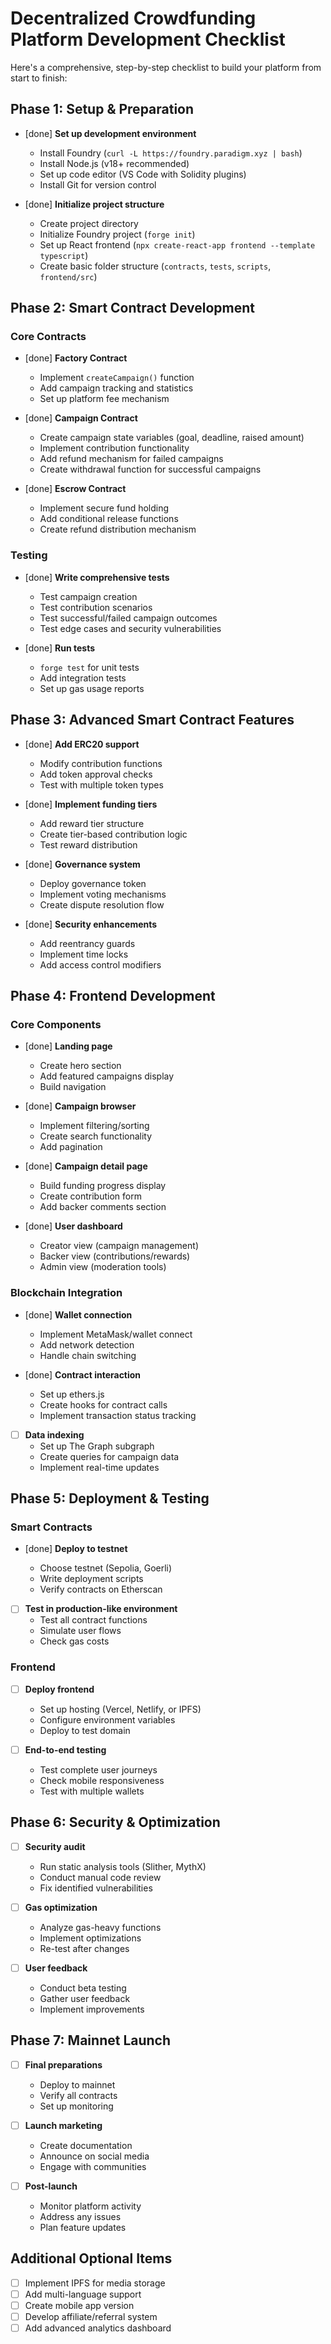 # Decentralized Crowdfunding Platform Development Checklist

Here's a comprehensive, step-by-step checklist to build your platform from start to finish:

## Phase 1: Setup & Preparation

- [done] **Set up development environment**

  - Install Foundry (`curl -L https://foundry.paradigm.xyz | bash`)
  - Install Node.js (v18+ recommended)
  - Set up code editor (VS Code with Solidity plugins)
  - Install Git for version control

- [done] **Initialize project structure**
  - Create project directory
  - Initialize Foundry project (`forge init`)
  - Set up React frontend (`npx create-react-app frontend --template typescript`)
  - Create basic folder structure (`contracts`, `tests`, `scripts`, `frontend/src`)

## Phase 2: Smart Contract Development

### Core Contracts

- [done] **Factory Contract**

  - Implement `createCampaign()` function
  - Add campaign tracking and statistics
  - Set up platform fee mechanism

- [done] **Campaign Contract**

  - Create campaign state variables (goal, deadline, raised amount)
  - Implement contribution functionality
  - Add refund mechanism for failed campaigns
  - Create withdrawal function for successful campaigns

- [done] **Escrow Contract**
  - Implement secure fund holding
  - Add conditional release functions
  - Create refund distribution mechanism

### Testing

- [done] **Write comprehensive tests**

  - Test campaign creation
  - Test contribution scenarios
  - Test successful/failed campaign outcomes
  - Test edge cases and security vulnerabilities

- [done] **Run tests**
  - `forge test` for unit tests
  - Add integration tests
  - Set up gas usage reports

## Phase 3: Advanced Smart Contract Features

- [done] **Add ERC20 support**

  - Modify contribution functions
  - Add token approval checks
  - Test with multiple token types

- [done] **Implement funding tiers**

  - Add reward tier structure
  - Create tier-based contribution logic
  - Test reward distribution

- [done] **Governance system**

  - Deploy governance token
  - Implement voting mechanisms
  - Create dispute resolution flow

- [done] **Security enhancements**
  - Add reentrancy guards
  - Implement time locks
  - Add access control modifiers

## Phase 4: Frontend Development

### Core Components

- [done] **Landing page**

  - Create hero section
  - Add featured campaigns display
  - Build navigation

- [done] **Campaign browser**

  - Implement filtering/sorting
  - Create search functionality
  - Add pagination

- [done] **Campaign detail page**

  - Build funding progress display
  - Create contribution form
  - Add backer comments section

- [done] **User dashboard**
  - Creator view (campaign management)
  - Backer view (contributions/rewards)
  - Admin view (moderation tools)

### Blockchain Integration

- [done] **Wallet connection**

  - Implement MetaMask/wallet connect
  - Add network detection
  - Handle chain switching

- [done] **Contract interaction**

  - Set up ethers.js
  - Create hooks for contract calls
  - Implement transaction status tracking

- [ ] **Data indexing**
  - Set up The Graph subgraph
  - Create queries for campaign data
  - Implement real-time updates

## Phase 5: Deployment & Testing

### Smart Contracts

- [done] **Deploy to testnet**

  - Choose testnet (Sepolia, Goerli)
  - Write deployment scripts
  - Verify contracts on Etherscan

- [ ] **Test in production-like environment**
  - Test all contract functions
  - Simulate user flows
  - Check gas costs

### Frontend

- [ ] **Deploy frontend**

  - Set up hosting (Vercel, Netlify, or IPFS)
  - Configure environment variables
  - Deploy to test domain

- [ ] **End-to-end testing**
  - Test complete user journeys
  - Check mobile responsiveness
  - Test with multiple wallets

## Phase 6: Security & Optimization

- [ ] **Security audit**

  - Run static analysis tools (Slither, MythX)
  - Conduct manual code review
  - Fix identified vulnerabilities

- [ ] **Gas optimization**

  - Analyze gas-heavy functions
  - Implement optimizations
  - Re-test after changes

- [ ] **User feedback**
  - Conduct beta testing
  - Gather user feedback
  - Implement improvements

## Phase 7: Mainnet Launch

- [ ] **Final preparations**

  - Deploy to mainnet
  - Verify all contracts
  - Set up monitoring

- [ ] **Launch marketing**

  - Create documentation
  - Announce on social media
  - Engage with communities

- [ ] **Post-launch**
  - Monitor platform activity
  - Address any issues
  - Plan feature updates

## Additional Optional Items

- [ ] Implement IPFS for media storage
- [ ] Add multi-language support
- [ ] Create mobile app version
- [ ] Develop affiliate/referral system
- [ ] Add advanced analytics dashboard
